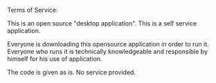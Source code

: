 Terms of Service:

This is an open source "desktop application".
This is a self service application.

Everyone is downloading this opensource application in order to run it.
Everyone who runs it is technically knowledgeable and responsible by himself for his use of application.

The code is given as is.
No service provided.
